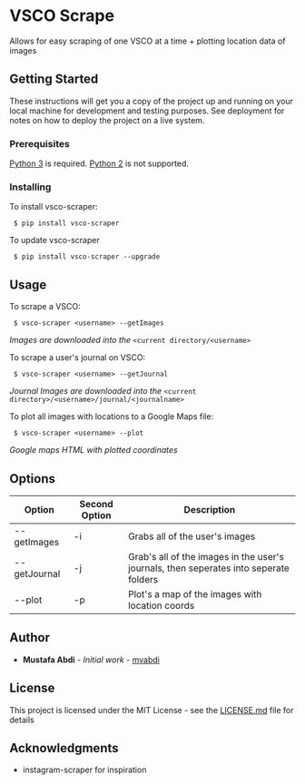 # VSCO Scrape

Allows for easy scraping of one VSCO at a time + plotting location data of images

## Getting Started

These instructions will get you a copy of the project up and running on your local machine for development and testing purposes. See deployment for notes on how to deploy the project on a live system.

### Prerequisites

[Python 3](https://www.python.org/downloads/) is required. [Python 2](https://www.python.org/downloads/) is not supported.

### Installing

To install vsco-scraper:

```
 $ pip install vsco-scraper
```

To update vsco-scraper

```
 $ pip install vsco-scraper --upgrade
```


## Usage

To scrape a VSCO:
```
 $ vsco-scraper <username> --getImages
```
*Images are downloaded into the* `<current directory/<username>`

To scrape a user's journal on VSCO:
```
 $ vsco-scraper <username> --getJournal
```
*Journal Images are downloaded into the* `<current directory>/<username>/journal/<journalname>`

To plot all images with locations to a Google Maps file:
```
 $ vsco-scraper <username> --plot
```
*Google maps HTML with plotted coordinates*

## Options

Option | Second Option | Description
------ | ------------- | -----------
--getImages | -i | Grabs all of the user's images
--getJournal | -j | Grab's all of the images in the user's journals, then seperates into seperate folders
--plot | -p | Plot's a map of the images with location coords


## Author

* **Mustafa Abdi** - *Initial work* - [mvabdi](https://github.com/mvabdi)

## License

This project is licensed under the MIT License - see the [LICENSE.md](LICENSE.md) file for details

## Acknowledgments

* instagram-scraper for inspiration

